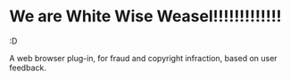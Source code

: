 # We are White Wise Weasel!!!!!!!!!!!!!

:D

 A web browser plug-in, for fraud and copyright infraction, based on user feedback.
